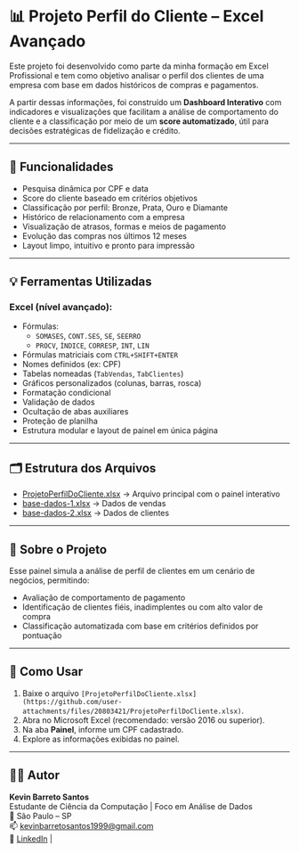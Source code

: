 # 📊 Projeto Perfil do Cliente – Excel Avançado

Este projeto foi desenvolvido como parte da minha formação em Excel Profissional e tem como objetivo analisar o perfil dos clientes de uma empresa com base em dados históricos de compras e pagamentos.

A partir dessas informações, foi construído um **Dashboard Interativo** com indicadores e visualizações que facilitam a análise de comportamento do cliente e a classificação por meio de um **score automatizado**, útil para decisões estratégicas de fidelização e crédito.

---

## 📌 Funcionalidades

- Pesquisa dinâmica por CPF e data
- Score do cliente baseado em critérios objetivos
- Classificação por perfil: Bronze, Prata, Ouro e Diamante
- Histórico de relacionamento com a empresa
- Visualização de atrasos, formas e meios de pagamento
- Evolução das compras nos últimos 12 meses
- Layout limpo, intuitivo e pronto para impressão

---

## 💡 Ferramentas Utilizadas

### Excel (nível avançado):
- Fórmulas:
  - `SOMASES`, `CONT.SES`, `SE`, `SEERRO`
  - `PROCV`, `ÍNDICE`, `CORRESP`, `INT`, `LIN`
- Fórmulas matriciais com `CTRL+SHIFT+ENTER`
- Nomes definidos (ex: CPF)
- Tabelas nomeadas (`TabVendas`, `TabClientes`)
- Gráficos personalizados (colunas, barras, rosca)
- Formatação condicional
- Validação de dados
- Ocultação de abas auxiliares
- Proteção de planilha
- Estrutura modular e layout de painel em única página

---

## 🗂️ Estrutura dos Arquivos

- [ProjetoPerfilDoCliente.xlsx](https://github.com/user-attachments/files/20803431/ProjetoPerfilDoCliente.xlsx) → Arquivo principal com o painel interativo
- [base-dados-1.xlsx](https://github.com/user-attachments/files/20803460/base-dados-1.xlsx) → Dados de vendas
- [base-dados-2.xlsx](https://github.com/user-attachments/files/20803451/base-dados-2.xlsx) → Dados de clientes

---

## 🧠 Sobre o Projeto

Esse painel simula a análise de perfil de clientes em um cenário de negócios, permitindo:
- Avaliação de comportamento de pagamento
- Identificação de clientes fiéis, inadimplentes ou com alto valor de compra
- Classificação automatizada com base em critérios definidos por pontuação

---

## 🧪 Como Usar

1. Baixe o arquivo `[ProjetoPerfilDoCliente.xlsx](https://github.com/user-attachments/files/20803421/ProjetoPerfilDoCliente.xlsx)`.
2. Abra no Microsoft Excel (recomendado: versão 2016 ou superior).
3. Na aba **Painel**, informe um CPF cadastrado.
4. Explore as informações exibidas no painel.

---

## 👨‍💻 Autor

**Kevin Barreto Santos**  
Estudante de Ciência da Computação | Foco em Análise de Dados  
📍 São Paulo – SP  
📫 kevinbarretosantos1999@gmail.com  
🔗 [LinkedIn](https://www.linkedin.com/in/kevin-santos-1751b8168/) |

